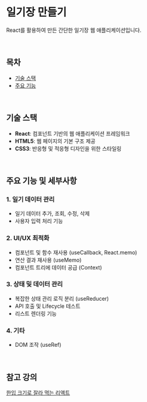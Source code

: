 # 일기장 만들기
React를 활용하여 만든 간단한 일기장 웹 애플리케이션입니다.

<br>

## 목차
- [기술 스택](#기술-스택)
- [주요 기능](#주요-기능)

<br>

## 기술 스택
- **React**: 컴포넌트 기반의 웹 애플리케이션 프레임워크
- **HTML5**: 웹 페이지의 기본 구조 제공
- **CSS3**: 반응형 및 적응형 디자인을 위한 스타일링

<br>

## 주요 기능 및 세부사항

### 1. 일기 데이터 관리
- 일기 데이터 추가, 조회, 수정, 삭제
- 사용자 입력 처리 기능

### 2. UI/UX 최적화
- 컴포넌트 및 함수 재사용 (useCallback, React.memo)
- 연산 결과 재사용 (useMemo)
- 컴포넌트 트리에 데이터 공급 (Context)

### 3. 상태 및 데이터 관리
- 복잡한 상태 관리 로직 분리 (useReducer)
- API 호출 및 Lifecycle 테스트
- 리스트 렌더링 기능

### 4. 기타
- DOM 조작 (useRef)

<br>

## 참고 강의
[한입 크기로 잘라 먹는 리액트](https://www.udemy.com/course/winterlood-react-basic/)
